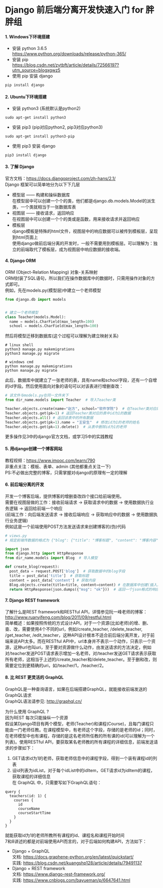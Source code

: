 # Django 前后端分离开发快速入门 for 胖胖组

#### 1. Windows下环境搭建
- 安装 python 3.6.5 <br>
https://www.python.org/downloads/release/python-365/
- 安装 pip <br>
https://blog.csdn.net/zytbft/article/details/72566197?utm_source=blogxgwz5
- 使用 pip 安装 django
```cmd
pip install django
```

#### 2. Ubuntu下环境搭建
- 安装 python3 (系统默认是python2)
```shell
sudo apt-get install python3
```
- 安装 pip3 (pip对应python2, pip3对应python3)
```shell
sudo apt-get install python3-pip
```
- 使用 pip3 安装 django
```shell
pip3 install django
```

#### 3. 了解 Django
官方文档：https://docs.djangoproject.com/zh-hans/2.1/ <br>
Django 框架可以简单地分为以下下几层
- 模型层 —— 构建和操纵数据库<br>
在模型层中可以创建一个个的类，他们都是django.db.models.Model的派生类，一个类就相当于一张数据库表
- 视图层 —— 接收请求，返回响应<br>
在视图层中可以创建一个个的类或是函数，用来接收请求并返回响应
- 模板层<br>
django模板是特殊的html文件，视图层中的响应数据可以被传到模板层，呈现到html页面上 <br>
使用django做前后端分离的开发时，一般不需要用到模板层。可以理解为：独立的前端取代了模板层，成为视图层中响应数据的接收端。

#### 4. Django ORM
ORM (Object-Relation Mapping) 对象-关系映射 <br>
ORM封装了SQL语句，所以我们在操作数据库中的数据时，只需用操作对象的方式即可。<br>
例如，先在models.py(模型层)中建立一个老师模型
```python
from django.db import models


# 建立一个老师模型
class Teacher(models.Model):
  name = models.CharField(max_length=100)
  school = models.CharField(max_length=100)
```
然后将模型迁移到数据库(这个过程可以理解为建立映射关系)
```shell
# linux shell
python3 manage.py makemigrations
python3 manage.py migrate

# windows cmd
python manage.py makemigrations
python manage.py migrate
```
此后，数据库中就建立了一张老师的表，具有name和school字段，还有一个自增的id字段。然后使用面向对象的语句可以对该表进行增删查改：
```python
# 该文件与models.py在同一文件夹下
from dir_name.models import Teacher  # 导入Teacher类

Teacher.objects.create(name="赵方", school="软件学院")  # 在Teacher类对应的表中创建(插入)一条数据
Teacher.objects.get(pk=1) # 返回Teacher类对应的表中id为1的数据
Teacher.objects.all() # 返回该表中的所有数据
Teacher.objects.get(pk=1).name = "王安生"  # 修改id为1的老师的姓名
Teacher.objects.get(pk=1).delete()  # 从表中删除id为1的老师

```
更多操作见3中的django官方文档，或学习5中的实践教程

#### 5. 用django创建一个博客网站
教程视频：https://www.imooc.com/learn/790 <br>
非重点关注：模板、表单、admin (其他都重点关注一下) <br>
PS:不必做出完整的博客，只需掌握对django的原理有一定的理解

#### 6. 前后端分离的开发
开发一个博客后端，提供博客的增删查改四个接口给前端使用。<br>
需要在视图层做的工作：接收前端请求 -> 获取请求中的数据 -> 使用数据执行业务逻辑 -> 返回给前端一个响应 <br>
(前端工作：向后端发送请求 -> 接收后端响应 -> 获取响应中的数据 -> 使用数据执行业务逻辑) <br>
例如这是一个前端使用POST方法发送请求来创建博客的(伪)代码
```python
# views.py
# 规定前端传数据的格式为 {"blog": {"title": "博客标题", "content": "博客内容"}}

import json
from django.http import HttpResponse
from dir_name.models import Blog  # 导入模型

def create_blog(request):
  post_data = request.POST['blog']  # 获取数据中的blog字段
  title = post_data['title']  # 获取标题
  content = post_data['content'] # 获取内容
  Blog.objects.create(title=title, content=content) # 在数据库中创建(插入)博客
  return HttpResponse(json.dumps({"msg": "ok"}))  # 返回一个json格式的响应给前端
```
#### 7. Django REST framework
了解什么是REST framework和RESTful API，详情参见阮一峰老师的博客：http://www.ruanyifeng.com/blog/2011/09/restful.html <br>
简单概述：如果按照传统的方式设计API，对于一个资源(比如老师)的增、删、查、改，需要使用4个不同的url，例如/create_teacher, /delete_teacher, /get_teacher, /edit_teacher，这种API设计根本不适合前后端分离开发，对于前端来说API太多。而在RESTful API中，url本身并不表示一个动作，只表示一个资源，这种url也叫uri，至于要对资源做什么动作，由发送请求的方法决定，例如对/teacher发送POST请求表示增加一名老师，对/teacher发送GET请求表示获取所有老师，这相当于上述的/create_teacher和/delete_teacher。至于删和改，则需要定位到更精确的uri，如/teacher/1，/teacher/2。

#### 8. 比 REST 更灵活的 GraphQL
GraphQL是一种查询语言，如果在后端搭建GraphQL，就能接收前端发送的GraphQL请求 <br>
GraphQL语法请参见: http://graphql.cn/ <br>

为什么使用 GraphQL ? <br>
因为REST 每次只能操纵一个资源 <br>
假设某Django项目有两个模型，老师(Teacher)和课程(Course)，且每门课程只能由一门老师任教。在课程模型中，有老师这个字段，存储的是老师的id；同时，在老师模型中也有课程，存储的是这名老师所任教的所有课的id(可以理解为一个列表)。使用RESTful API，要获取某名老师教的所有课程的详细信息，前端发送请求的步骤如下： <br>
1. GET请求id为1的老师，获取老师信息中的课程字段，得到一个装有课程id的列表<br>
2. 设id列表为idList，对于每个idList中的idItem，GET请求id为idItem的课程，获取课程的详细信息<br>
在 GraphQL 中，只需要写如下GraphQL语句：<br>
```gql
query {
  teachers(id: 1) {
    courses {
      id
      courseName
      courseStartTime
    }
  }
}
```
就能获取id为1的老师所教所有课程的id、课程名和课程开始时间 <br>
7和8讲述的都是对前端使用API而言的，对于后端如何构建API，方法如下：<br>
- Django + GraphQL <br>
文档: https://docs.graphene-python.org/en/latest/quickstart/ <br>
实践: https://blog.csdn.net/kuangshp128/article/details/79491137
- Django + REST framework <br>
文档: https://www.django-rest-framework.org/ <br>
实践: https://www.cnblogs.com/bayueman/p/6647641.html
